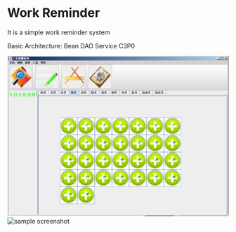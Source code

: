 # Work Reminder 
It is a simple work reminder system

Basic Architecture: Bean DAO Service C3P0


![sample screenshot](https://github.com/xuan13hao/PersonalInfoManageSystem/blob/master/src/%E4%B8%BB%E7%95%8C%E9%9D%A2.png)
![sample screenshot](https://github.com/xuan13hao/WorkReminder/blob/master/src/%E4%BF%A1%E6%81%AF%E5%BD%95%E5%85%A5%E7%95%8C%E9%9D%A2.png)
